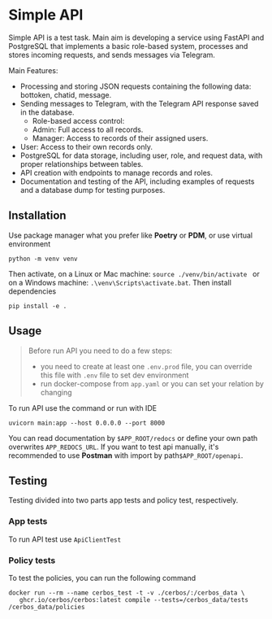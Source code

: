 # Simple API

Simple API is a test task. Main aim is developing a service using FastAPI and PostgreSQL that implements a basic role-based system, processes and stores incoming requests, and sends messages via Telegram.

Main Features:
- Processing and storing JSON requests containing the following data: bottoken, chatid, message.
- Sending messages to Telegram, with the Telegram API response saved in the database. 
  - Role-based access control:
  - Admin: Full access to all records.
  - Manager: Access to records of their assigned users.
- User: Access to their own records only.
- PostgreSQL for data storage, including user, role, and request data, with proper relationships between tables. 
- API creation with endpoints to manage records and roles. 
- Documentation and testing of the API, including examples of requests and a database dump for testing purposes.


## Installation

Use package manager what you prefer like **Poetry** or **PDM**, or use virtual environment

```
python -m venv venv
```

Then activate, on a Linux or Mac machine: `source ./venv/bin/activate ` or on a Windows machine:
`.\venv\Scripts\activate.bat`. Then install dependencies
```
pip install -e .
 ```


## Usage

>Before run API you need to do a few steps:
>- you need to create at least one `.env.prod` file, 
  you can override this file with `.env` file to set dev environment
>- run docker-compose from `app.yaml` or you can set 
  your relation by changing 


To run API use the command or run with IDE
```
uvicorn main:app --host 0.0.0.0 --port 8000
```

You can read documentation by `$APP_ROOT/redocs` or define your own path overwrites `APP_REDOCS_URL`. 
If you want to test api manually, it's recommended to use **Postman** with import by path`$APP_ROOT/openapi`.


## Testing

Testing divided into two parts app tests and policy test, respectively.  

### App tests

To run API test use `ApiClientTest` 

### Policy tests

To test the policies, you can run the following command

```
docker run --rm --name cerbos_test -t -v ./cerbos/:/cerbos_data \
   ghcr.io/cerbos/cerbos:latest compile --tests=/cerbos_data/tests /cerbos_data/policies
```